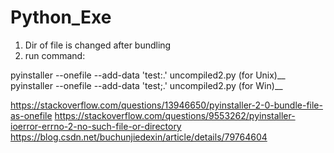# Python_Exe
1. Dir of file is changed after bundling
2. run command:

pyinstaller --onefile --add-data 'test:.' uncompiled2.py (for Unix)__
pyinstaller --onefile --add-data 'test;.' uncompiled2.py (for Win)__

https://stackoverflow.com/questions/13946650/pyinstaller-2-0-bundle-file-as-onefile
https://stackoverflow.com/questions/9553262/pyinstaller-ioerror-errno-2-no-such-file-or-directory
https://blog.csdn.net/buchunjiedexin/article/details/79764604
